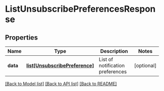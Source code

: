 # ListUnsubscribePreferencesResponse

## Properties
Name | Type | Description | Notes
------------ | ------------- | ------------- | -------------
**data** | [**list[UnsubscribePreference]**](UnsubscribePreference.md) | List of notification preferences | [optional] 

[[Back to Model list]](../README.md#documentation-for-models) [[Back to API list]](../README.md#documentation-for-api-endpoints) [[Back to README]](../README.md)


